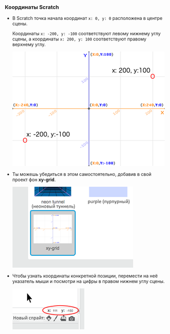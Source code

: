 ### Координаты Scratch

+ В Scratch точка начала координат `x: 0, y: 0` расположена в центре сцены.
    
    Координаты `x: -200, y: -100` соответствуют левому нижнему углу сцены, а координаты `x: 200, y: 100` соответствуют правому верхнему углу.
    
    ![Координаты сцены](images/coordinates-stage.png)

+ Ты можешь убедиться в этом самостоятельно, добавив в свой проект фон **xy-grid**.
    
    ![Координаты сцены](images/coordinates-backdrop.png)

+ Чтобы узнать координаты конкретной позиции, перемести на неё указатель мыши и посмотри на цифры в правом нижнем углу сцены.
    
    ![Чтение координат](images/coordinates-xy-example.png)